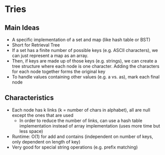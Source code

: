 # Tries

## Main Ideas

* A specific implementation of a set and map \(like hash table or BST\)
* Short for Retrieval Tree
* If a set has a finite number of possible keys \(e.g. ASCII characters\), we can just represent a map as an array.
* Then, if keys are made up of those keys \(e.g. strings\), we can create a tree structure where each node is one character. Adding the characters for each node together forms the original key
* To handle values containing other values \(e.g. a vs. as\), mark each final node

## Characteristics

* Each node has k links \(k = number of chars in alphabet\), all are null except the ones that are used
  * In order to reduce the number of links, can use a hash table implementation instead of array implementation \(uses more time but less space\)
* Runtime: O\(1\) for add and contains \(independent on number of keys, only dependent on length of key\)
* Very good for special string operations \(e.g. prefix matching\)


